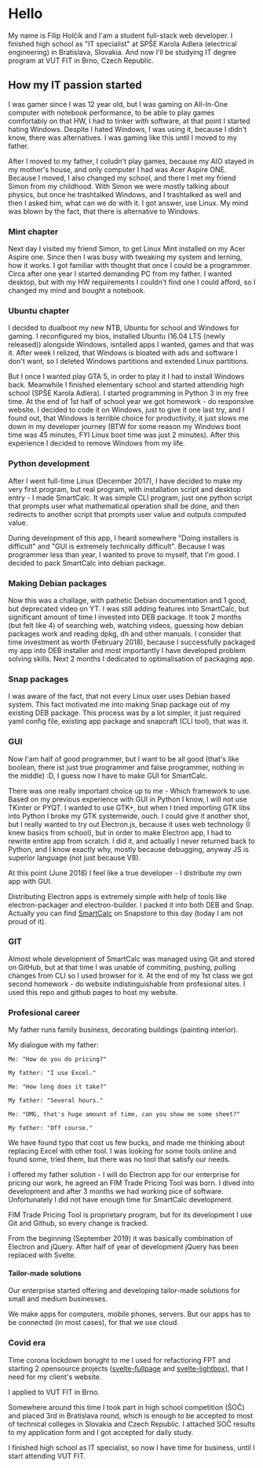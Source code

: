 # Hello

My name is Filip Holčík and I'am a student full-stack web developer. I finished high school as "IT specialist" at SPŠE Karola Adlera (electrical engineering) in Bratislava, Slovakia. And now I'll be studying IT degree program at VUT FIT in Brno, Czech Republic.

## How my IT passion started

I was gamer since I was 12 year old, but I was gaming on All-In-One computer with notebook performance, to be able to play games comfortably on that HW, I had to tinker with software, at that point I started hating Windows. Despite I hated Windows, I was using it, because I didn't know, there was alternatives. I was gaming like this until I moved to my father.

After I moved to my father, I coludn't play games, because my AIO stayed in my mother's house, and only computer I had was Acer Aspire ONE. Because I moved, I also changed my school, and there I met my friend Simon from my childhood. With Simon we were mostly talking about physics, but once he trashtalked Windows, and I trashtalked as well and then I asked him, what can we do with it. I got answer, use Linux. My mind was blown by the fact, that there is alternative to Windows.

### Mint chapter

Next day I visited my friend Simon, to get Linux Mint installed on my Acer Aspire one. Since then I was busy with tweaking my system and lerning, how it works. I got familiar with thought that once I could be a programmer. Circa after one year I started demanding PC from my father. I wanted desktop, but with my HW requirements I couldn't find one I could afford, so I changed my mind and bought a notebook.

### Ubuntu chapter

I decided to dualboot my new NTB, Ubuntu for school and Windows for gaming. I reconfigured my bios, installed Ubuntu (16.04 LTS (newly released)) alongside Windows, isntalled apps I wanted, games and that was it. After week I relized, that Windows is bloated with ads and software I don't want, so I deleted Windows partitions and extended Linux partitions.

But I once I wanted play GTA 5, in order to play it I had to install Windows back. Meanwhile I finished elementary school and started attending high school (SPŠE Karola Adlera). I started programming in Python 3 in my free time. At the end of 1st half of school year we got homework - do responsive website. I decided to code it on Windows, just to give it one last try, and I found out, that Windows is terrible choice for productivity, it just slows me down in my developer journey (BTW for some reason my Windows boot time was 45 minutes, FYI Linux boot time was just 2 minutes). After this experience I decided to remove Windows from my life.

### Python development

After I went full-time Linux (December 2017), I have decided to make my very first program, but real program, with installation script and desktop entry - I made SmartCalc. It was simple CLI program, just one python script that prompts user what mathematical operation shall be done, and then redirects to another script that prompts user value and outputs computed value.

During development of this app, I heard somewhere "Doing installers is difficult" and "GUI is extremely technically difficult". Because I was programmer less than year, I wanted to prove to myself, that I'm good. I decided to pack SmartCalc into debian package.

### Making Debian packages

Now this was a challage, with pathetic Debian documentation and 1 good, but deprecated video on YT. I was still adding features into SmartCalc, but significant amount of time I invested into DEB package. It took 2 months (but felt like 4) of searching web, watching videos, guessing how debian packages work and reading dpkg, dh and other manuals. I consider that time investment as worth (February 2018), because I successfully packaged my app into DEB installer and most importantly I have developed problem solving skills. Next 2 months I dedicated to optimalisation of packaging app. 

### Snap packages

I was aware of the fact, that not every Linux user uses Debian based system. This fact motivated me into making Snap package out of my existing DEB package. This process was by a lot simpler, it just required yaml config file, existing app package and snapcraft (CLI tool), that was it.

### GUI

Now I'am half of good programmer, but I want to be all good (that's like boolean, there ist just true programmer and false programmer, nothing in the middle) :D, I guess now I have to make GUI for SmartCalc.

There was one really important choice up to me - Which framework to use. Based on my previous experience with GUI in Python I know, I will not use TKinter or PYQT. I wanted to use GTK+, but when I tried importing GTK libs into Python I broke my GTK systemwide, ouch. I could give it another shot, but I really wanted to try out Electron.js, because it uses web technology (I knew basics from school), but in order to make Electron app, I had to rewrite entire app from scratch. I did it, and actually I never returned back to Python, and I know exactly why, mostly because debugging, anyway JS is superior language (not just because V8).

At this point (June 2018) I feel like a true developer - I distribute my own app with GUI.

Distributing Electron apps is extremely simple with help of tools like electron-packager and electron-builder. I packed it into both DEB and Snap. Actually you can find [SmartCalc](https://snapcraft.io/smartcalc) on Snapstore to this day (today I am not proud of it).

### GIT

Almost whole development of SmartCalc was managed using Git and stored on GitHub, but at that time I was unable of commiting, pushing, pulling changes from CLI so I used browser for it. At the end of my 1st class we got second homework - do website indistinguishable from profesional sites. I used this repo and github pages to host my website. 

### Profesional career

My father runs family business, decorating buildings (painting interior).

My dialogue with my father:

```
Me: "How do you do pricing?"

My father: "I use Excel."

Me: "How long does it take?"

My father: "Several hours."

Me: "OMG, that's huge amount of time, can you show me some sheet?"

My father: "Off course."
```

We have found typo that cost us few bucks, and made me thinking about replacing Excel with other tool. I was looking for some tools online and found some, tried them, but there was no tool that satisfy our needs.

I offered my father solution - I will do Electron app for our enterprise for pricing our work, he agreed an FIM Trade Pricing Tool was born. I dived into development and after 3 months we had working pice of software. Unfortunately I did not have enough time for SmartCalc development.

FIM Trade Pricing Tool is proprietary program, but for its development I use Git and Github, so every change is tracked.

From the beginning (September 2019) it was basically combination of Electron and jQuery. After half of year of development jQuery has been replaced with Svelte.

#### Tailor-made solutions

Our enterprise started offering and developing tailor-made solutions for small and medium businesses.

We make apps for computers, mobile phones, servers. But our apps has to be connected (in most cases), for that we use cloud.

### Covid era

Time corona lockdown borught to me I used for refactioring FPT and starting 2 opensource projects ([svelte-fullpage](https://github.com/Hejtmus/svelte-fullpage) and [svelte-lightbox](https://github.com/Hejtmus/svelte-lightbox)), that I need for my client's website.

I applied to VUT FIT in Brno.

Somewhere around this time I took part in high school competition (ŠOČ) and placed 3rd in Bratislava round, which is enough to be accepted to most of technical colleges in Slovakia and Czech Republic. I attached SOČ results to my application form and I got accepted for daily study.

I finished high school as IT specialist, so now I have time for business, until I start attending VUT FIT.




<!--
**Hejtmus/Hejtmus** is a ✨ _special_ ✨ repository because its `README.md` (this file) appears on your GitHub profile.

Here are some ideas to get you started:

- 🔭 I’m currently working on ...
- 🌱 I’m currently learning ...
- 👯 I’m looking to collaborate on ...
- 🤔 I’m looking for help with ...
- 💬 Ask me about ...
- 📫 How to reach me: ...
- 😄 Pronouns: ...
- ⚡ Fun fact: ...
-->
